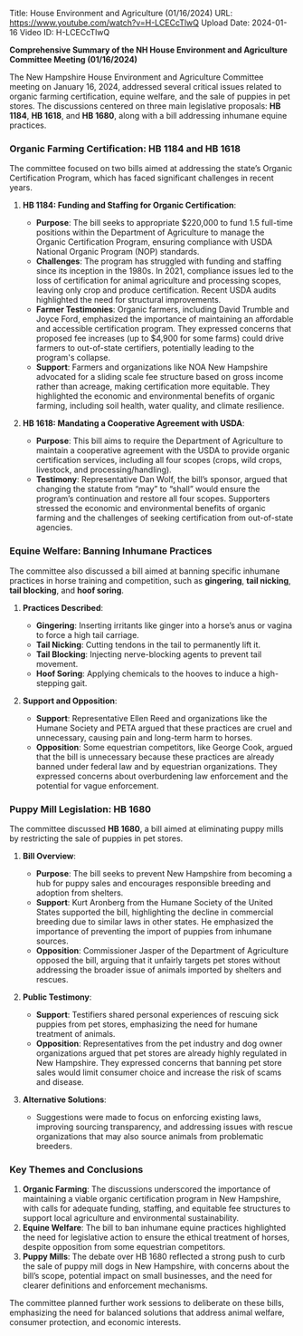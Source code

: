 Title: House Environment and Agriculture (01/16/2024)
URL: https://www.youtube.com/watch?v=H-LCECcTlwQ
Upload Date: 2024-01-16
Video ID: H-LCECcTlwQ

**Comprehensive Summary of the NH House Environment and Agriculture Committee Meeting (01/16/2024)**

The New Hampshire House Environment and Agriculture Committee meeting on January 16, 2024, addressed several critical issues related to organic farming certification, equine welfare, and the sale of puppies in pet stores. The discussions centered on three main legislative proposals: **HB 1184**, **HB 1618**, and **HB 1680**, along with a bill addressing inhumane equine practices.

### **Organic Farming Certification: HB 1184 and HB 1618**
The committee focused on two bills aimed at addressing the state’s Organic Certification Program, which has faced significant challenges in recent years.

1. **HB 1184: Funding and Staffing for Organic Certification**:
   - **Purpose**: The bill seeks to appropriate $220,000 to fund 1.5 full-time positions within the Department of Agriculture to manage the Organic Certification Program, ensuring compliance with USDA National Organic Program (NOP) standards.
   - **Challenges**: The program has struggled with funding and staffing since its inception in the 1980s. In 2021, compliance issues led to the loss of certification for animal agriculture and processing scopes, leaving only crop and produce certification. Recent USDA audits highlighted the need for structural improvements.
   - **Farmer Testimonies**: Organic farmers, including David Trumble and Joyce Ford, emphasized the importance of maintaining an affordable and accessible certification program. They expressed concerns that proposed fee increases (up to $4,900 for some farms) could drive farmers to out-of-state certifiers, potentially leading to the program's collapse.
   - **Support**: Farmers and organizations like NOA New Hampshire advocated for a sliding scale fee structure based on gross income rather than acreage, making certification more equitable. They highlighted the economic and environmental benefits of organic farming, including soil health, water quality, and climate resilience.

2. **HB 1618: Mandating a Cooperative Agreement with USDA**:
   - **Purpose**: This bill aims to require the Department of Agriculture to maintain a cooperative agreement with the USDA to provide organic certification services, including all four scopes (crops, wild crops, livestock, and processing/handling).
   - **Testimony**: Representative Dan Wolf, the bill’s sponsor, argued that changing the statute from “may” to “shall” would ensure the program’s continuation and restore all four scopes. Supporters stressed the economic and environmental benefits of organic farming and the challenges of seeking certification from out-of-state agencies.

### **Equine Welfare: Banning Inhumane Practices**
The committee also discussed a bill aimed at banning specific inhumane practices in horse training and competition, such as **gingering**, **tail nicking**, **tail blocking**, and **hoof soring**.

1. **Practices Described**:
   - **Gingering**: Inserting irritants like ginger into a horse’s anus or vagina to force a high tail carriage.
   - **Tail Nicking**: Cutting tendons in the tail to permanently lift it.
   - **Tail Blocking**: Injecting nerve-blocking agents to prevent tail movement.
   - **Hoof Soring**: Applying chemicals to the hooves to induce a high-stepping gait.

2. **Support and Opposition**:
   - **Support**: Representative Ellen Reed and organizations like the Humane Society and PETA argued that these practices are cruel and unnecessary, causing pain and long-term harm to horses.
   - **Opposition**: Some equestrian competitors, like George Cook, argued that the bill is unnecessary because these practices are already banned under federal law and by equestrian organizations. They expressed concerns about overburdening law enforcement and the potential for vague enforcement.

### **Puppy Mill Legislation: HB 1680**
The committee discussed **HB 1680**, a bill aimed at eliminating puppy mills by restricting the sale of puppies in pet stores.

1. **Bill Overview**:
   - **Purpose**: The bill seeks to prevent New Hampshire from becoming a hub for puppy sales and encourages responsible breeding and adoption from shelters.
   - **Support**: Kurt Aronberg from the Humane Society of the United States supported the bill, highlighting the decline in commercial breeding due to similar laws in other states. He emphasized the importance of preventing the import of puppies from inhumane sources.
   - **Opposition**: Commissioner Jasper of the Department of Agriculture opposed the bill, arguing that it unfairly targets pet stores without addressing the broader issue of animals imported by shelters and rescues.

2. **Public Testimony**:
   - **Support**: Testifiers shared personal experiences of rescuing sick puppies from pet stores, emphasizing the need for humane treatment of animals.
   - **Opposition**: Representatives from the pet industry and dog owner organizations argued that pet stores are already highly regulated in New Hampshire. They expressed concerns that banning pet store sales would limit consumer choice and increase the risk of scams and disease.

3. **Alternative Solutions**:
   - Suggestions were made to focus on enforcing existing laws, improving sourcing transparency, and addressing issues with rescue organizations that may also source animals from problematic breeders.

### **Key Themes and Conclusions**
1. **Organic Farming**: The discussions underscored the importance of maintaining a viable organic certification program in New Hampshire, with calls for adequate funding, staffing, and equitable fee structures to support local agriculture and environmental sustainability.
2. **Equine Welfare**: The bill to ban inhumane equine practices highlighted the need for legislative action to ensure the ethical treatment of horses, despite opposition from some equestrian competitors.
3. **Puppy Mills**: The debate over HB 1680 reflected a strong push to curb the sale of puppy mill dogs in New Hampshire, with concerns about the bill’s scope, potential impact on small businesses, and the need for clearer definitions and enforcement mechanisms.

The committee planned further work sessions to deliberate on these bills, emphasizing the need for balanced solutions that address animal welfare, consumer protection, and economic interests.